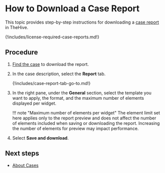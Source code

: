 # How to Download a Case Report

This topic provides step-by-step instructions for downloading a [case report](about-case-reports.md) in TheHive.

{!includes/license-required-case-reports.md!}

## Procedure

1. [Find the case](../../search-for-cases/find-a-case.md) to download the report.

2. In the case description, select the **Report** tab.

    {!includes/case-report-tab-go-to.md!}

3. In the right pane, under the **General** section, select the template you want to apply, the format, and the maximum number of elements displayed per widget.

    !!! note "Maximum number of elements per widget"
        The element limit set here applies only to the report preview and does not affect the number of elements included when saving or downloading the report. Increasing the number of elements for preview may impact performance.

4. Select **Save and download**.

## Next steps

* [About Cases](../../about-cases.md)